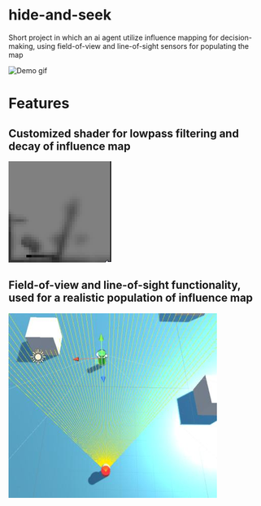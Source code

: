 # hide-and-seek
Short project in which an ai agent utilize influence mapping for decision-making, using field-of-view and line-of-sight sensors for populating the map

![Demo gif](images/hide_and_seek.gif)

# Features
## Customized shader for lowpass filtering and decay of influence map

![Demo influence map](images/influence_map.gif)

## Field-of-view and line-of-sight functionality, used for a realistic population of influence map

![demo fov los](images/fov_los.jpg)
